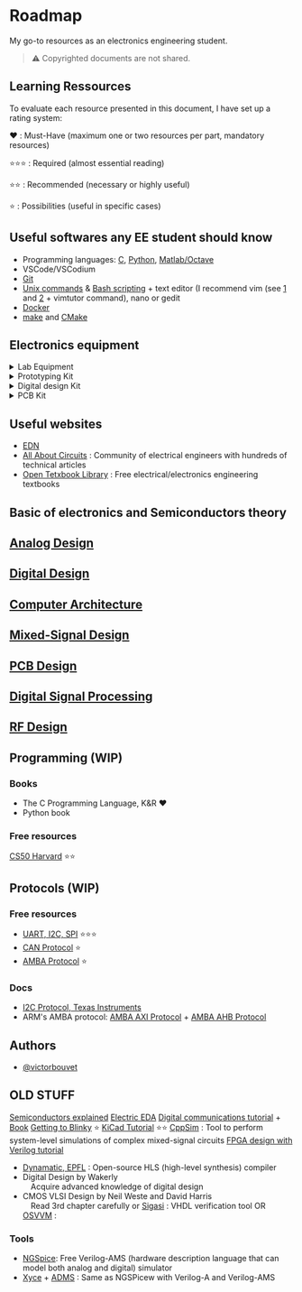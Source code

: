 
# Roadmap

My go-to resources as an electronics engineering student.

> :warning: Copyrighted documents are not shared.

## Learning Ressources
To evaluate each resource presented in this document, I have set up a rating system: 

❤️ : Must-Have (maximum one or two resources per part, mandatory resources)

⭐⭐⭐ : Required (almost essential reading)

⭐⭐ : Recommended (necessary or highly useful)

⭐ : Possibilities (useful in specific cases)

## Useful softwares any EE student should know
* Programming languages: [C](https://learnxinyminutes.com/docs/c/), [Python](https://learnxinyminutes.com/docs/python/), [Matlab/Octave](https://learnxinyminutes.com/docs/matlab/)
* VSCode/VSCodium
* [Git](https://learnxinyminutes.com/docs/git/)
* [Unix commands](http://www.ee.surrey.ac.uk/Teaching/Unix/) & [Bash scripting](https://learnxinyminutes.com/docs/bash/) + text editor (I recommend vim (see [1](https://youtu.be/X6AR2RMB5tE?si=wv_l5NNK3oiy3pzR) and [2](https://www.youtube.com/watch?v=-txKSRn0qeA) + vimtutor command), nano or gedit
* [Docker](https://learnxinyminutes.com/docs/docker/)
* [make](https://learnxinyminutes.com/docs/make/) and [CMake](https://learnxinyminutes.com/docs/cmake/)

## Electronics equipment
<details>
  <summary>Lab Equipment</summary>

* **Oscilloscope**: Siglent SDS1104X-E, Rigol DS1054Z, Keysight DSOX1202A, Rigol DS1104Z-S+ (with function generator), Rigol MSO5072 (w/ function generator & logic analyzer)
* **Function generator**: Siglent SDG1032X, Siglent SDG2042X
* **Lab power supply**: Rigol DP832
* **Digital multimeter** or bench digital multimeter
* **Logic analyzer**: Saleae Logic 8
* **Probes**: PCBite 4019
* Spectrum analyzer: Siglent SSA3021X

</details>

<details>
  <summary>Prototyping Kit</summary>

* Wire stripper
* Solderless breadboards
* Breadboard cables
* Stranded cables
* Resistor / Capacitor / Inductor kits
</details>

<details>
  <summary>Digital design Kit</summary>

* FPGA: Digilent Nexys A7-100T
</details>

<details>
  <summary>PCB Kit</summary>

* ESD mat
* Soldering iron
* Solder wire
* Solder flux
* Smoke extractor
* Desoldering braid
* Hot air station
* ESD tweezers set
* Screwdriver set
* Cutting pliers
* Hot glue gun
</details>

## Useful websites
* [EDN](https://www.edn.com/category/design/design-idea/)
* [All About Circuits](https://www.allaboutcircuits.com/technical-articles/) : Community of electrical engineers with hundreds of technical articles
* [Open Tetxbook Library](https://open.umn.edu/opentextbooks/subjects/electrical) : Free electrical/electronics engineering textbooks

## Basic of electronics and Semiconductors theory

## [Analog Design](https://github.com/victorbouvet/Roadmap/blob/2251bccbaeea43dd007d0c90a2ae3983c3fb887e/Analog%20Design.md)

## [Digital Design](https://github.com/victorbouvet/Roadmap/blob/main/Digital%20Design.md)

## [Computer Architecture](https://github.com/victorbouvet/Roadmap/blob/main/Computer%20Architecture)

## [Mixed-Signal Design ](https://github.com/victorbouvet/Roadmap/blob/main/Mixed-Signal%20Design)

## [PCB Design](https://github.com/victorbouvet/Roadmap/blob/main/PCB%20Design)

## [Digital Signal Processing](https://github.com/victorbouvet/Roadmap/blob/main/DSP)

## [RF Design](https://github.com/victorbouvet/Roadmap/blob/main/RF%20Design)

## Programming (WIP)

### Books
* The C Programming Language, K&R ❤️
* Python book

### Free resources
[CS50 Harvard](https://www.youtube.com/watch?v=8mAITcNt710) ⭐⭐

## Protocols (WIP)

### Free resources
* [UART, I2C, SPI](https://www.youtube.com/watch?v=IyGwvGzrqp8) ⭐⭐⭐
* [CAN Protocol](https://www.youtube.com/watch?v=JZSCzRT9TTo&t=21s) ⭐
* [AMBA Protocol](https://zipcpu.com/blog/2022/05/07/learning-axi.html) ⭐

### Docs
* [I2C Protocol, Texas Instruments](https://github.com/victorbouvet/Roadmap/blob/fffa16ed34aa63b05956932c9e818c2bff4855f5/Documentations/Protocols/slva704.pdf)
* ARM's AMBA protocol: [AMBA AXI Protocol](https://developer.arm.com/documentation/ihi0022/latest) + [AMBA AHB Protocol](https://developer.arm.com/documentation/ihi0033/latest)

## Authors
- [@victorbouvet](https://github.com/victorbouvet)



## OLD STUFF
[Semiconductors explained](https://www.youtube.com/playlist?list=PL9jh-CW6ZfSW3Ehx-rTy60sKwZ5_ezsZ7)
[Electric EDA](https://www.staticfreesoft.com/)
[Digital communications tutorial](https://complextoreal.com/tutorials/) + [Book](https://www.inference.org.uk/itprnn/book.pdf)
[Getting to Blinky](https://www.youtube.com/playlist?list=PLy2022BX6EspFAKBCgRuEuzapuz_4aJCn) ⭐
[KiCad Tutorial](https://www.youtube.com/playlist?list=PL3bNyZYHcRSUhUXUt51W6nKvxx2ORvUQB) ⭐⭐️
[CppSim](https://www.cppsim.com/) : Tool to perform system-level simulations of complex mixed-signal circuits
[FPGA design with Verilog tutorial](https://verilogguide.readthedocs.io/en/latest/)
* [Dynamatic, EPFL](https://dynamatic.epfl.ch/) : Open-source HLS (high-level synthesis) compiler
* Digital Design by Wakerly  
&emsp;Acquire advanced knowledge of digital design
* CMOS VLSI Design by Neil Weste and David Harris  
&emsp;Read 3rd chapter carefully
or [Sigasi](https://www.sigasi.com/) : VHDL verification tool OR [OSVVM](https://osvvm.org/) :

### Tools
* [NGSpice](https://ngspice.sourceforge.io/osdi.html): Free Verilog-AMS (hardware description language that can model both analog and digital) simulator
* [Xyce](https://xyce.sandia.gov/documentation-tutorials/xyce-adms-users-guide/) + [ADMS](https://github.com/Qucs/ADMS) : Same as NGSPicew with Verilog-A and Verilog-AMS

